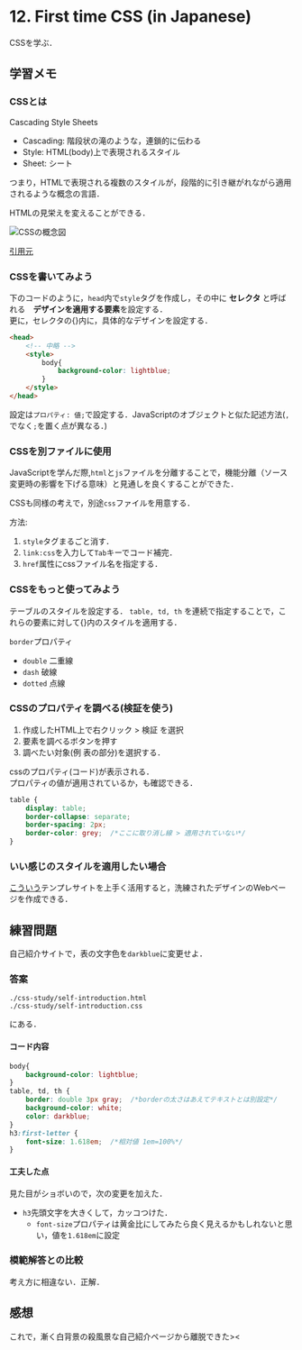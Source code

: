 # 12. First time CSS (in Japanese)

CSSを学ぶ．

## 学習メモ

### CSSとは

Cascading Style Sheets<br>
- Cascading: 階段状の滝のような，連鎖的に伝わる
- Style: HTML(body)上で表現されるスタイル
- Sheet: シート

つまり，HTMLで表現される複数のスタイルが，段階的に引き継がれながら適用されるような概念の言語．

HTMLの見栄えを変えることができる．

![CSSの概念図](http://www.htmq.com/csskihon/images/006_01.png)

[引用元](http://www.htmq.com/csskihon/006.shtml)

### CSSを書いてみよう

下のコードのように，`head`内で`style`タグを作成し，その中に **セレクタ** と呼ばれる　**デザインを適用する要素**を設定する．<br>
更に，セレクタの{}内に，具体的なデザインを設定する．

```HTML
<head>
    <!-- 中略 -->
    <style>
        body{
            background-color: lightblue;
        }
    </style>
</head>
```

設定は`プロパティ: 値;`で設定する．JavaScriptのオブジェクトと似た記述方法(`,`でなく`;`を置く点が異なる．)

### CSSを別ファイルに使用

JavaScriptを学んだ際,`html`と`js`ファイルを分離することで，機能分離（ソース変更時の影響を下げる意味）と見通しを良くすることができた．

CSSも同様の考えで，別途`css`ファイルを用意する．

方法:<br>
1. `style`タグまるごと消す．
2. `link:css`を入力して`Tab`キーでコード補完．
3. `href`属性にcssファイル名を指定する．

### CSSをもっと使ってみよう

テーブルのスタイルを設定する．
`table, td, th` を連続で指定することで，これらの要素に対して{}内のスタイルを適用する．

`border`プロパティ<br>
- `double` 二重線
- `dash` 破線
- `dotted` 点線

### CSSのプロパティを調べる(検証を使う)

1. 作成したHTML上で右クリック > 検証 を選択
2. 要素を調べるボタンを押す
3. 調べたい対象(例 表の部分)を選択する．

cssのプロパティ(コード)が表示される．<br>
プロパティの値が適用されているか，も確認できる．

```css
table {
    display: table;
    border-collapse: separate;
    border-spacing: 2px;
    border-color: grey;  /*ここに取り消し線 > 適用されていない*/
}
```

### いい感じのスタイルを適用したい場合

[こういう](https://saruwakakun.com/html-css/reference/h-design)テンプレサイトを上手く活用すると，洗練されたデザインのWebページを作成できる．

## 練習問題

自己紹介サイトで，表の文字色を`darkblue`に変更せよ．

### 答案

`./css-study/self-introduction.html`<br>
`./css-study/self-introduction.css`

にある．

#### コード内容

```css
body{
    background-color: lightblue;
}
table, td, th {
    border: double 3px gray;  /*borderの太さはあえてテキストとは別設定*/
    background-color: white;
    color: darkblue;
}
h3:first-letter {
    font-size: 1.618em;  /*相対値 1em=100%*/
}
```

#### 工夫した点

見た目がショボいので，次の変更を加えた．
- `h3`先頭文字を大きくして，カッコつけた．
    - `font-size`プロパティは黄金比にしてみたら良く見えるかもしれないと思い，値を`1.618em`に設定

### 模範解答との比較

考え方に相違ない．正解．

## 感想

これで，漸く白背景の殺風景な自己紹介ページから離脱できた><